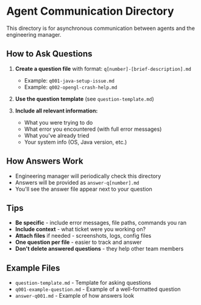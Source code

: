 # Agent Communication Directory

This directory is for asynchronous communication between agents and the engineering manager.

## How to Ask Questions

1. **Create a question file** with format: `q[number]-[brief-description].md`
   - Example: `q001-java-setup-issue.md`
   - Example: `q002-opengl-crash-help.md`

2. **Use the question template** (see `question-template.md`)

3. **Include all relevant information:**
   - What you were trying to do
   - What error you encountered (with full error messages)
   - What you've already tried
   - Your system info (OS, Java version, etc.)

## How Answers Work

- Engineering manager will periodically check this directory
- Answers will be provided as `answer-q[number].md`
- You'll see the answer file appear next to your question

## Tips

- **Be specific** - include error messages, file paths, commands you ran
- **Include context** - what ticket were you working on?
- **Attach files** if needed - screenshots, logs, config files
- **One question per file** - easier to track and answer
- **Don't delete answered questions** - they help other team members

## Example Files

- `question-template.md` - Template for asking questions
- `q001-example-question.md` - Example of a well-formatted question
- `answer-q001.md` - Example of how answers look